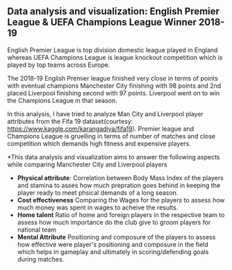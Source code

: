 ## Data analysis and visualization: English Premier League & UEFA Champions League Winner  2018-19

English Premier League is top division domestic league played in England whereas UEFA Champions League is league knockout competition which is played by top teams across Europe.

The 2018-19 English Premier league finished very close in terms of points with eventual champions Manchester City finishing with 98 points and 2nd placed Liverpool finishing second with 97 points. Liverpool went on to win the Champions League in that season.

In this analysis, I have tried to analyze  Man City and Liverpool player attributes from the Fifa 19 dataset(courtesy: https://www.kaggle.com/karangadiya/fifa19). Premier league and Champions League is gruelling in terms of number of matches and close competition which demands high fitness and expensive players.

*This data analysis and visualization aims to answer the following aspects while comparing Manchester City and Liverpool players

* **Physical attribute**: Correlation between Body Mass Index of the players and stamina to asses how much prepration goes behind in keeping the player ready to meet phsical demands of a long season. 
* **Cost effectiveness** Comparing the Wages for the players to assess how much money was spent in wages to acheive the results.
* **Home talent** Ratio of home and foreign players in the respective team to assess how much importance do the club give to groom players for national team
* **Mental Attribute** Positioning and composure of the players to assess how effective were player's positioning and composure in the field which helps in gameplay and ultimately in scoring/defending  goals during matches.